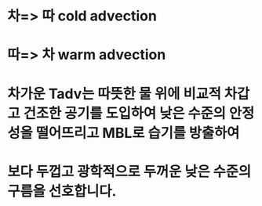# 차=> 따 cold advection
# 따=> 차 warm advection

# 차가운 Tadv는 따뜻한 물 위에 비교적 차갑고 건조한 공기를 도입하여 낮은 수준의 안정성을 떨어뜨리고 MBL로 습기를 방출하여 
# 보다 두껍고 광학적으로 두꺼운 낮은 수준의 구름을 선호합니다.
